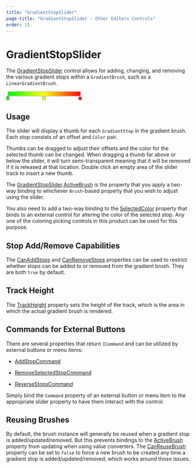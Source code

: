 ```yaml
---
title: "GradientStopSlider"
page-title: "GradientStopSlider - Other Editors Controls"
order: 12
---
```

# GradientStopSlider

The [GradientStopSlider](xref:@ActiproUIRoot.Controls.Editors.GradientStopSlider) control allows for adding, changing, and removing the various gradient stops within a `GradientBrush`, such as a `LinearGradientBrush`.

![Screenshot](../images/gradientstopslider.png)

## Usage

The slider will display a thumb for each `GradientStop` in the gradient brush.  Each stop consists of an offset and `Color` pair.

Thumbs can be dragged to adjust their offsets and the color for the selected thumb can be changed.  When dragging a thumb far above or below the slider, it will turn semi-transparent meaning that it will be removed if it is released at that location.  Double click an empty area of the slider track to insert a new thumb.

The [GradientStopSlider](xref:@ActiproUIRoot.Controls.Editors.GradientStopSlider).[ActiveBrush](xref:@ActiproUIRoot.Controls.Editors.GradientStopSlider.ActiveBrush) is the property that you apply a two-way binding to whichever `Brush`-based property that you wish to adjust using the slider.

You also need to add a two-way binding to the [SelectedColor](xref:@ActiproUIRoot.Controls.Editors.GradientStopSlider.SelectedColor) property that binds to an external control for altering the color of the selected stop.  Any one of the coloring picking controls in this product can be used for this purpose.

## Stop Add/Remove Capabilities

The [CanAddStops](xref:@ActiproUIRoot.Controls.Editors.GradientStopSlider.CanAddStops) and [CanRemoveStops](xref:@ActiproUIRoot.Controls.Editors.GradientStopSlider.CanRemoveStops) properties can be used to restrict whether stops can be added to or removed from the gradient brush.  They are both `true` by default.

## Track Height

The [TrackHeight](xref:@ActiproUIRoot.Controls.Editors.GradientStopSlider.TrackHeight) property sets the height of the track, which is the area in which the actual gradient brush is rendered.

## Commands for External Buttons

There are several properties that return `ICommand` and can be utilized by external buttons or menu items:

- [AddStopCommand](xref:@ActiproUIRoot.Controls.Editors.GradientStopSlider.AddStopCommand)

- [RemoveSelectedStopCommand](xref:@ActiproUIRoot.Controls.Editors.GradientStopSlider.RemoveSelectedStopCommand)

- [ReverseStopsCommand](xref:@ActiproUIRoot.Controls.Editors.GradientStopSlider.ReverseStopsCommand)

Simply bind the `Command` property of an external button or menu item to the appropriate slider property to have them interact with the control.

## Reusing Brushes

By default, the brush instance will generally be reused when a gradient stop is added/updated/removed.  But this prevents bindings to the [ActiveBrush](xref:@ActiproUIRoot.Controls.Editors.GradientStopSlider.ActiveBrush) property from updating when using value converters.  The [CanReuseBrush](xref:@ActiproUIRoot.Controls.Editors.GradientStopSlider.CanReuseBrush) property can be set to `false` to force a new brush to be created any time a gradient stop is added/updated/removed, which works around those issues.
